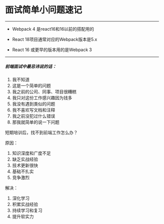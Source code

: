 # 面试简单小问题速记

---



- Webpack 4 是react16和16以前的搭配用的

- React 18项目通常对应的Webpack版本是5.x

- React 16 或更早的版本用的是Webpack 3

---

##### 前端面试中最忌讳说的话：

1. 我不知道
2. 这是一个简单的问题
3. 我之前的公司、同事、项目很糟糕
4. 我只对这份工作感兴趣因为钱多
5. 我没有遇到类似的问题
6. 我不喜欢写文档和注释
7. 我之前没犯过什么错误
8. 那我就简单的说一下问题

短期培训后，找不到前端工作怎么办？

原因：

1. 知识深度和广度不足
2. 缺乏实战经验
3. 技术更新很快
4. 基础不扎实
5. 竞争激烈

解决：

1. 深化学习
2. 积累实战经验
3. 持续学习和复习
4. 提升软实力